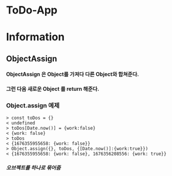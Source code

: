 # ToDo-App

# Information
## ObjectAssign
#### ObjectAssign 은 Object를 가져다 다른 Object와 합쳐준다.
#### 그런 다음 새로운 Object 를 return 해준다.

### Object.assign 예제

    > const toDos = {}
    < undefined
    > toDos[Date.now()] = {work:false}
    < {work: false}
    > toDos
    < {1676355955658: {work: false}}
    > Object.assign({}, toDos, {[Date.now()]:{work:true}})
    < {1676355955658: {work: false}, 1676356208556: {work: true}}
    
##### 오브젝트를 하나로 묶어줌
